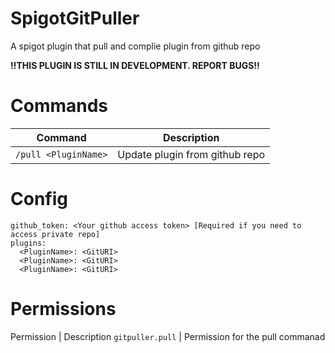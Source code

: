 # SpigotGitPuller
A spigot plugin that pull and complie plugin from github repo

**!!THIS PLUGIN IS STILL IN DEVELOPMENT. REPORT BUGS!!**


# Commands

Command | Description
--- | ---
`/pull <PluginName>` | Update plugin from github repo


# Config

```
github_token: <Your github access token> [Required if you need to access private repo]
plugins:
  <PluginName>: <GitURI>
  <PluginName>: <GitURI>
  <PluginName>: <GitURI>
```

# Permissions

Permission | Description
`gitpuller.pull` | Permission for the pull commanad
